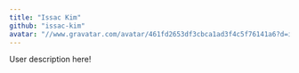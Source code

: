 ```yaml
---
title: "Issac Kim"
github: "issac-kim"
avatar: "//www.gravatar.com/avatar/461fd2653df3cbca1ad3f4c5f76141a6?d=identicon"
---
```


User description here!
